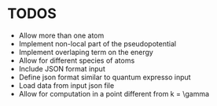 # TODOS
* Allow more than one atom
* Implement non-local part of the pseudopotential
* Implement overlaping term on the energy
* Allow for different species of atoms
* Include JSON format input 
* Define json format similar to quantum expresso input
* Load data from input json file
* Allow for computation in a point different from k = \gamma


